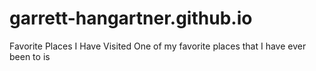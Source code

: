 # garrett-hangartner.github.io
<html>
  <head>
    Favorite Places I Have Visited
  </head>
 
   <body>
    One of my favorite places that I have ever been to is 
   </body>
 
